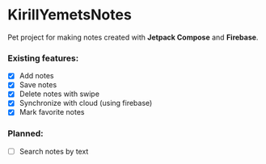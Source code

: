 # KirillYemetsNotes

Pet project for making notes created with **Jetpack Compose** and **Firebase**.

### Existing features: 
- [x] Add notes
- [x] Save notes
- [x] Delete notes with swipe
- [x] Synchronize with cloud (using firebase)
- [x] Mark favorite notes

### Planned:
- [ ] Search notes by text
